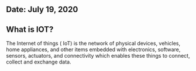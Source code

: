 ## Date: July 19, 2020

## What is IOT?

The Internet of things ( IoT) is the network of physical devices, vehicles, home appliances, and other items embedded with electronics, software, sensors, actuators, 
and connectivity which enables these things to connect, collect and exchange data.
